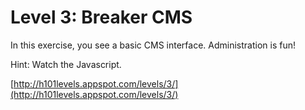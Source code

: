 Level 3: Breaker CMS
====================

In this exercise, you see a basic CMS interface. Administration is fun!

Hint: Watch the Javascript.

[http://h101levels.appspot.com/levels/3/](http://h101levels.appspot.com/levels/3/)
